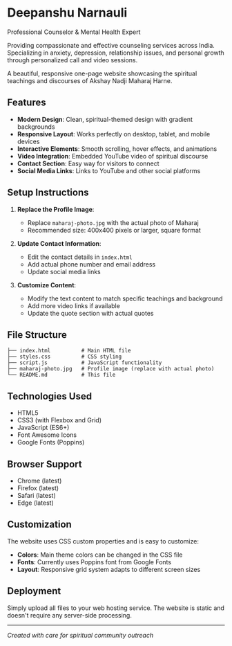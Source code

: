# Deepanshu Narnauli

Professional Counselor & Mental Health Expert

Providing compassionate and effective counseling services across India.
Specializing in anxiety, depression, relationship issues, and personal growth through personalized call and video sessions.

A beautiful, responsive one-page website showcasing the spiritual teachings and discourses of Akshay Nadji Maharaj Harne.

## Features

- **Modern Design**: Clean, spiritual-themed design with gradient backgrounds
- **Responsive Layout**: Works perfectly on desktop, tablet, and mobile devices
- **Interactive Elements**: Smooth scrolling, hover effects, and animations
- **Video Integration**: Embedded YouTube video of spiritual discourse
- **Contact Section**: Easy way for visitors to connect
- **Social Media Links**: Links to YouTube and other social platforms

## Setup Instructions

1. **Replace the Profile Image**:
   - Replace `maharaj-photo.jpg` with the actual photo of Maharaj
   - Recommended size: 400x400 pixels or larger, square format

2. **Update Contact Information**:
   - Edit the contact details in `index.html`
   - Add actual phone number and email address
   - Update social media links

3. **Customize Content**:
   - Modify the text content to match specific teachings and background
   - Add more video links if available
   - Update the quote section with actual quotes

## File Structure

```
├── index.html          # Main HTML file
├── styles.css          # CSS styling
├── script.js           # JavaScript functionality
├── maharaj-photo.jpg   # Profile image (replace with actual photo)
└── README.md           # This file
```

## Technologies Used

- HTML5
- CSS3 (with Flexbox and Grid)
- JavaScript (ES6+)
- Font Awesome Icons
- Google Fonts (Poppins)

## Browser Support

- Chrome (latest)
- Firefox (latest)
- Safari (latest)
- Edge (latest)

## Customization

The website uses CSS custom properties and is easy to customize:

- **Colors**: Main theme colors can be changed in the CSS file
- **Fonts**: Currently uses Poppins font from Google Fonts
- **Layout**: Responsive grid system adapts to different screen sizes

## Deployment

Simply upload all files to your web hosting service. The website is static and doesn't require any server-side processing.

---

*Created with care for spiritual community outreach*
